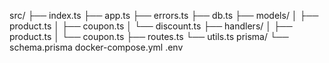 src/
├── index.ts
├── app.ts
├── errors.ts
├── db.ts
├── models/
│ ├── product.ts
│ ├── coupon.ts
│ └── discount.ts
├── handlers/
│ ├── product.ts
│ └── coupon.ts
├── routes.ts
└── utils.ts
prisma/
└── schema.prisma
docker-compose.yml
.env
